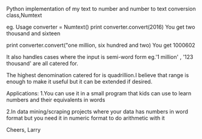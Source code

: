 Python implementation of my text to number and number to text
conversion class,Numtext

eg. Usage
converter = Numtext()
print converter.convert(2016)
You get two thousand and sixteen

print converter.convert("one million, six hundred and two)
You get 1000602

It also handles cases where the input is semi-word form
eg.'1 million' , '123 thousand' are all catered for.

The highest denomination catered for is quadrillion.I believe
that range is enough to make it useful but it can be extended 
if desired.

Applications:
1.You can use it in a small program that kids can use to learn
numbers and their equivalents in words

2.In data mining/scraping projects where your data has numbers
in word format but you need it in numeric format to do arithmetic
with it


Cheers,
Larry